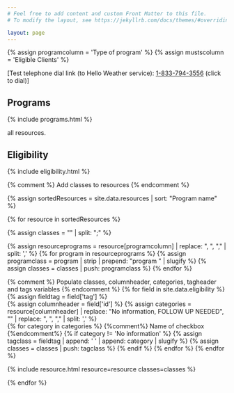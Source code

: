 ```yaml
---
# Feel free to add content and custom Front Matter to this file.
# To modify the layout, see https://jekyllrb.com/docs/themes/#overriding-theme-defaults

layout: page
---
```


{% assign programcolumn = 'Type of program' %}
{% assign mustscolumn = 'Eligible Clients' %}

<p>[Test telephone dial link (to Hello Weather service): <a href="tel:1-833-794-3556">1-833-794-3556</a> (click to dial)]</p>

<form id="form">

<h2>Programs</h2>

{% include programs.html %}

<div id="countBox">
  <span id="displayCount">all</span> resources.
</div>

<h2>Eligibility</h2>

{% include eligibility.html %}

</form>

<div>

{% comment %} Add classes to resources {% endcomment %}

{% assign sortedResources = site.data.resources | sort: "Program name" %}

{% for resource in sortedResources %}

  {% assign classes = "" | split: ";" %}

  {% assign resourceprograms = resource[programcolumn] | replace: ", ", "," | split: ',' %}
  {% for program in resourceprograms %}
    {% assign programclass = program | strip | prepend: "program " | slugify %}
    {% assign classes = classes | push: programclass %}
  {% endfor %}

  {% comment %} 
    Populate classes, columnheader, categories, tagheader and tags variables
  {% endcomment %}
  {% for field in site.data.eligibility %}
    {% assign fieldtag = field['tag'] %}  
    {% assign columnheader = field['id'] %}
    {% assign categories = resource[columnheader] | replace: "No information, FOLLOW UP NEEDED", "" | replace: ", ", "," | split: ',' %}    
    {% for category in categories %}    {%comment%} Name of checkbox {%endcomment%}
      {% if category != 'No information' %}
        {% assign tagclass = fieldtag | append: ' ' | append: category | slugify %}
        {% assign classes = classes | push: tagclass %}
      {% endif %}
    {% endfor %}
  {% endfor %}

  {% include resource.html resource=resource classes=classes %}

{% endfor %}

<script src="{{ site.baseurl | prepend: site.url }}/assets/main.js" type="text/javascript"></script>
